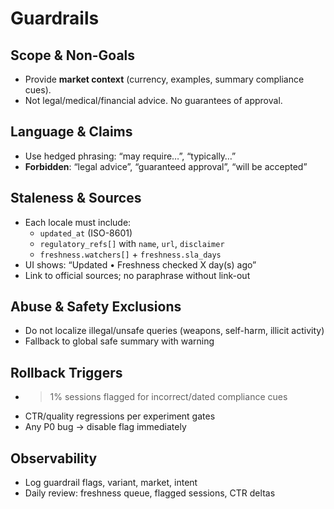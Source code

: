 # Guardrails

## Scope & Non-Goals
- Provide **market context** (currency, examples, summary compliance cues).
- Not legal/medical/financial advice. No guarantees of approval.

## Language & Claims
- Use hedged phrasing: “may require…”, “typically…”
- **Forbidden**: “legal advice”, “guaranteed approval”, “will be accepted”

## Staleness & Sources
- Each locale must include:
  - `updated_at` (ISO-8601)
  - `regulatory_refs[]` with `name`, `url`, `disclaimer`
  - `freshness.watchers[]` + `freshness.sla_days`
- UI shows: “Updated <date> • Freshness checked X day(s) ago”
- Link to official sources; no paraphrase without link-out

## Abuse & Safety Exclusions
- Do not localize illegal/unsafe queries (weapons, self-harm, illicit activity)
- Fallback to global safe summary with warning

## Rollback Triggers
- >1% sessions flagged for incorrect/dated compliance cues
- CTR/quality regressions per experiment gates
- Any P0 bug → disable flag immediately

## Observability
- Log guardrail flags, variant, market, intent
- Daily review: freshness queue, flagged sessions, CTR deltas
